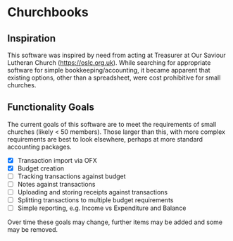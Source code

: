 # Churchbooks

## Inspiration

This software was inspired by need from acting at Treasurer at Our Saviour Lutheran Church (https://oslc.org.uk). While searching for appropriate software for simple bookkeeping/accounting, it became apparent that existing options, other than a spreadsheet, were cost prohibitive for small churches. 

## Functionality Goals

The current goals of this software are to meet the requirements of small churches (likely < 50 members). Those larger than this, with more complex requirements are best to look elsewhere, perhaps at more standard accounting packages. 

- [x]  Transaction import via OFX
- [x]  Budget creation
- [ ]  Tracking transactions against budget
- [ ]  Notes against transactions
- [ ]  Uploading and storing receipts against transactions
- [ ]  Splitting transactions to multiple budget requirements
- [ ]  Simple reporting, e.g. Income vs Expenditure and Balance

Over time these goals may change, further items may be added and some may be removed.
